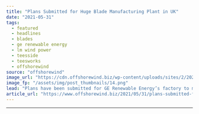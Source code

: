 ```yaml
---
title: "Plans Submitted for Huge Blade Manufacturing Plant in UK"
date: "2021-05-31"
tags: 
  - featured
  - headlines
  - blades
  - ge renewable energy
  - lm wind power
  - teesside
  - teesworks
  - offshorewind
source: "offshorewind"
image_url: "https://cdn.offshorewind.biz/wp-content/uploads/sites/2/2021/05/31104504/GE-Renewable-Energy1.png"
image_fp: "/assets/img/post_thumbnails/14.png"
lead: "Plans have been submitted for GE Renewable Energy’s factory to manufacture blades for offshore"
article_url: "https://www.offshorewind.biz/2021/05/31/plans-submitted-for-huge-blade-manufacturing-plant-in-uk/"
---
```


---
